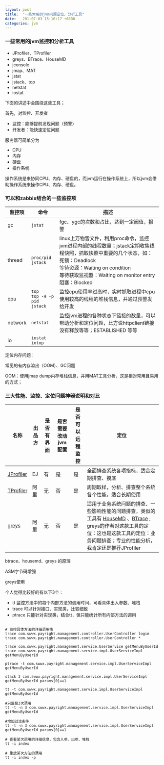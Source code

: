 ```yaml
---
layout: post
title:  "一些常用的jvm问题定位、分析工具"
date:   201-07-03 15:16:17 +0800
categories: jvm
---
```



### 一些常用的jvm监控和分析工具

- JProfiler、TProfiler
- greys、BTrace、HouseMD
- jconsole
- jmap、MAT
- jstat
- jstack、top
- netstat
- iostat

下面的讲述中会围绕这些工具；

首先，对监控、开发者

- 监控：能够提前发现问题（预警）
- 开发者：能快速定位问题


服务器可简单分为 

- CPU
- 内存
- 硬盘
- 操作系统

操作系统是来协同CPU、内存、硬盘的，而jvm运行在操作系统上，所以jvm会借助操作系统来操作CPU、内存、硬盘。 


### 可以和zabbix结合的一些监控项

|监控项|命令|描述|
|---|---|---|
|gc|`jstat`|fgc、ygc的次数和占比，达到一定阀值，报警|
|thread|`proc/pid`</br>`jstack`|linux上万物皆文件，利用proc命令，监控jvm进程内部的线程数量；jstack定期收集线程快照，抓取快照中重要的几个状态，如：</br>死锁：Deadlock</br>等待资源：Waiting on condition</br>等待获取监视器：Waiting on monitor entry</br>阻塞：Blocked |
|cpu|`top`</br>`top -H -p pid` </br>`jstack` |监控cpu使用率过高时，实时抓取进程中cpu使用较高的线程的堆栈信息，并通过预警发给开发|
|network|`netstat`|监控jvm进程的各种状态下链接的数量，可以帮助分析和定位问题，比方说httpclient链接没有释放等等；ESTABLISHED 等等|
|io|`iostat` `iotop`| |	



定位内存问题：
	
常见的有内存溢出（OOM）、GC问题

OOM：使用jmap dump内存堆栈信息，并用MAT工具分析，这是相对常用且易用的方式；



### 三大性能、监控、定位问题神器说明和对比

|名称|出品方|是否有界面|是否需要改动jvm配置|是否可以远程监控|定位|
|---|---|---|---|---|---|
|[JProfiler](https://resources.ej-technologies.com/jprofiler/help/doc/)|EJ|有|是|是|全面排查系统各项指标，适合定期排查、摸底|
|[TProfiler](https://github.com/alibaba/TProfiler)|阿里|无|否|是|周期取样，分析、排查整个系统各个性能，适合长期使用|
|[greys](https://github.com/oldmanpushcart/greys-anatomy)|阿里|无|否|是|适用于业务系统问题的排查、一些影响性能的问题排查，类似的工具有 [HouseMD](https://github.com/CSUG/HouseMD) 、[BTrace](https://github.com/btraceio/btrace) ; greys的作者对这款工具的定位：这也是这款工具的定位：业务问题排查；专业的性能分析，我肯定还是推荐JProfiler|
	

btrace、housemd、greys 的原理

ASM字节码增强

greys使用

个人觉得比较好的有以下3个：

- tt 监控方法中的每个内部方法的调用时间，可看具体出入参数、堆栈
- trace 可以针对接口、实现类，比较细致
- ptrace 只能针对实现类，结合tt，但只能统计所有内部方法的调用

```

# 监控具体方法的详细调用栈
trace com.swwx.payright.management.controller.UserController login
trace com.swwx.payright.management.controller.UserController *

trace com.swwx.payright.management.service.UserService getMenuByUserId
trace com.swwx.payright.management.service.impl.UserServiceImpl getMenuByUserId

ptrace -t com.swwx.payright.management.service.impl.UserServiceImpl getMenuByUserId

stack 3 com.swwx.payright.management.service.impl.UserServiceImpl getMenuByUserId params[0]==1

tt -t com.swwx.payright.management.service.impl.UserServiceImpl getMenuByUserId

#只监控3次调用
tt -t -n 3 com.swwx.payright.management.service.impl.UserServiceImpl getMenuByUserId

#增加过滤条件
tt -t -n 3 com.swwx.payright.management.service.impl.UserServiceImpl getMenuByUserId params[0]==1

# 查看某次调用的详细信息，包含入参、出参、堆栈
tt -i index

# 重放某次方法的调用
tt -i index -p

```

